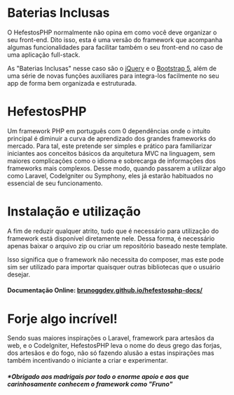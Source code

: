 # Baterias Inclusas
O HefestosPHP normalmente não opina em como você deve organizar o seu front-end. Dito isso, esta é uma versão do framework que acompanha algumas funcionalidades para facilitar também o seu front-end no caso de uma aplicação full-stack. 

As "Baterias Inclusas" nesse caso são o [jQuery](https://jquery.com/) e o [Bootstrap 5](https://getbootstrap.com/), além de uma série de novas funções auxiliares para integra-los facilmente no seu app de forma bem organizada e estruturada.

# HefestosPHP
Um framework PHP em português com 0 dependências onde o intuito principal é diminuir a curva de aprendizado dos grandes frameworks do mercado. Para tal, este pretende ser simples e prático para familiarizar iniciantes aos conceitos básicos da arquitetura MVC na linguagem, sem maiores complicações como o idioma e sobrecarga de informações dos frameworks mais complexos. Desse modo, quando passarem a utilizar algo como Laravel, CodeIgniter ou Symphony, eles já estarão habituados no essencial de seu funcionamento.

# Instalação e utilização
A fim de reduzir qualquer atrito, tudo que é necessário para utilização do framework está disponível diretamente nele.
Dessa forma, é necessário apenas baixar o arquivo zip ou criar um repositório baseado neste template.

Isso significa que o framework não necessita do composer, mas este pode sim ser utilizado para importar quaisquer outras bibliotecas que o usuário desejar.

#### Documentação Online: <a href="https://brunoggdev.github.io/hefestosphp-docs/" target="_blank">brunoggdev.github.io/hefestosphp-docs/</a>



# Forje algo incrível!
Sendo suas maiores inspirações o Laravel, framework para artesãos da web, e o CodeIgniter, HefestosPHP leva o nome do deus grego das forjas, dos artesãos e do fogo, não só fazendo alusão a estas inspirações mas também incentivando o iniciante a criar e experimentar.


##### *Obrigado aos madrigais por todo o enorme apoio e aos que carinhosamente conhecem o framework como "Fruno"

